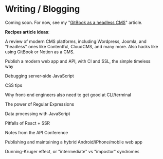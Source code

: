 # Writing / Blogging

Coming soon. For now, see my "[GitBook as a headless CMS](documentation/gitbook-cms.md)" article.

**Recipes article ideas:**

A review of modern CMS platforms, including Wordpress, Joomla, and "headless" ones like Contentful, CloudCMS, and many more. Also hacks like using GitBook or Notion as a CMS.

Publish a modern web app and API, with CI and SSL, the simple timeless way

Debugging server-side JavaScript

CSS tips

Why front-end engineers also need to get good at CLI/terminal

The power of Regular Expressions

Data processing with JavaScript

Pitfalls of React + SSR

Notes from the API Conference

Publishing and maintaining a hybrid Android/iPhone/mobile web app

Dunning-Kruger effect, or "intermediate" vs "impostor" syndromes











